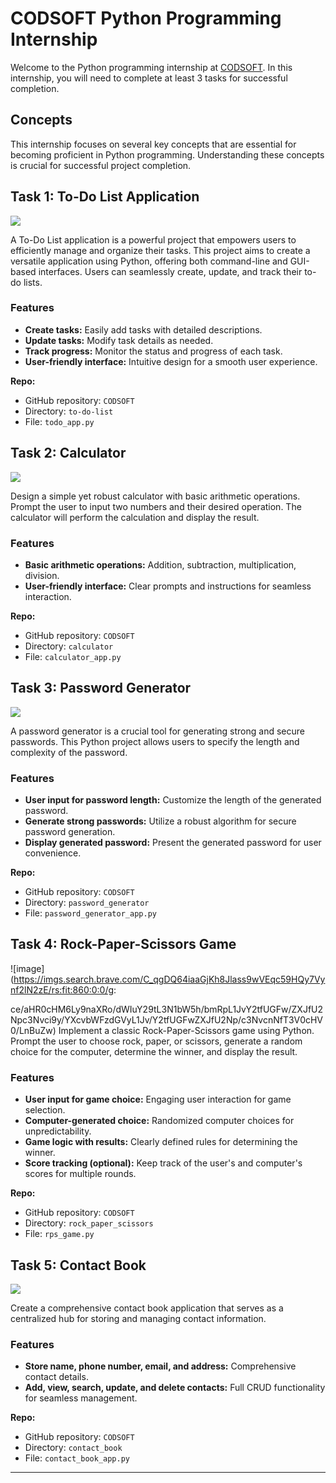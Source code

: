 # CODSOFT Python Programming Internship

Welcome to the Python programming internship at [CODSOFT](http://www.codsoft.in). In this internship, you will need to complete at least 3 tasks for successful completion.

## Concepts
This internship focuses on several key concepts that are essential for becoming proficient in Python programming. Understanding these concepts is crucial for successful project completion.






## Task 1: To-Do List Application

![](https://cdn.pixabay.com/photo/2014/06/15/18/43/slate-369426_1280.jpg) 

A To-Do List application is a powerful project that empowers users to efficiently manage and organize their tasks. This project aims to create a versatile application using Python, offering both command-line and GUI-based interfaces. Users can seamlessly create, update, and track their to-do lists.

### Features
- **Create tasks:** Easily add tasks with detailed descriptions.
- **Update tasks:** Modify task details as needed.
- **Track progress:** Monitor the status and progress of each task.
- **User-friendly interface:** Intuitive design for a smooth user experience.

**Repo:**

-   GitHub repository:  `CODSOFT`
-   Directory:  `to-do-list`
-   File:  `todo_app.py`


## Task 2: Calculator

![](https://cdn.pixabay.com/photo/2020/11/25/18/09/calculator-5776690_640.png)

Design a simple yet robust calculator with basic arithmetic operations. Prompt the user to input two numbers and their desired operation. The calculator will perform the calculation and display the result.

### Features
- **Basic arithmetic operations:** Addition, subtraction, multiplication, division.
- **User-friendly interface:** Clear prompts and instructions for seamless interaction.

**Repo:**

-   GitHub repository:  `CODSOFT`
-   Directory:  `calculator`
-   File:  `calculator_app.py`


## Task 3: Password Generator

![](https://media3.giphy.com/media/11w04LB6klGtcA/200.webp?cid=ecf05e47tmpna6t70075qrdyvmkm5l07o2dsys327tyyvgz4&ep=v1_gifs_search&rid=200.webp&ct=g)

A password generator is a crucial tool for generating strong and secure passwords. This Python project allows users to specify the length and complexity of the password.

### Features
- **User input for password length:** Customize the length of the generated password.
- **Generate strong passwords:** Utilize a robust algorithm for secure password generation.
- **Display generated password:** Present the generated password for user convenience.


**Repo:**

-   GitHub repository:  `CODSOFT`
-   Directory:  `password_generator`
-   File:  `password_generator_app.py`


## Task 4: Rock-Paper-Scissors Game

![image](https://imgs.search.brave.com/C_qgDQ64iaaGjKh8Jlass9wVEqc59HQy7Vynf2lN2zE/rs:fit:860:0:0/g:

ce/aHR0cHM6Ly9naXRo/dWIuY29tL3N1bW5h/bmRpL1JvY2tfUGFw/ZXJfU2Npc3Nvci9y/YXcvbWFzdGVyL1Jv/Y2tfUGFwZXJfU2Np/c3NvcnNfT3V0cHV0/LnBuZw)
Implement a classic Rock-Paper-Scissors game using Python. Prompt the user to choose rock, paper, or scissors, generate a random choice for the computer, determine the winner, and display the result.

### Features
- **User input for game choice:** Engaging user interaction for game selection.
- **Computer-generated choice:** Randomized computer choices for unpredictability.
- **Game logic with results:** Clearly defined rules for determining the winner.
- **Score tracking (optional):** Keep track of the user's and computer's scores for multiple rounds.


**Repo:**

-   GitHub repository:  `CODSOFT`
-   Directory:  `rock_paper_scissors`
-   File:  `rps_game.py`


## Task 5: Contact Book

![](https://imgs.search.brave.com/V7Ik-quVGpCcSJxNw7t8zYuJc6jiPOvnZHq_J7tBz_w/rs:fit:500:0:0/g:ce/aHR0cHM6Ly9jZG4t/aWNvbnMtcG5nLmZs/YXRpY29uLmNvbS8x/MjgvOTcyMi85NzIy/OTE3LnBuZw)

Create a comprehensive contact book application that serves as a centralized hub for storing and managing contact information.

### Features
- **Store name, phone number, email, and address:** Comprehensive contact details.
- **Add, view, search, update, and delete contacts:** Full CRUD functionality for seamless management.

**Repo:**

-   GitHub repository:  `CODSOFT`
-   Directory:  `contact_book`
-   File:  `contact_book_app.py`

---
